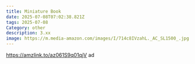 ```yaml
---
title: Miniature Book
date: 2025-07-08T07:02:38.821Z
tags: 2025-07-08
Category: other
description: 3.xx
image: https://m.media-amazon.com/images/I/714c8IVzahL._AC_SL1500_.jpg
---
```

https://amzlink.to/az061S9q01qjV ad